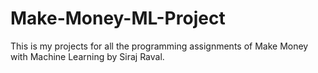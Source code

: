 # Make-Money-ML-Project
This is my projects for all the programming assignments of Make Money with Machine Learning by Siraj Raval.
